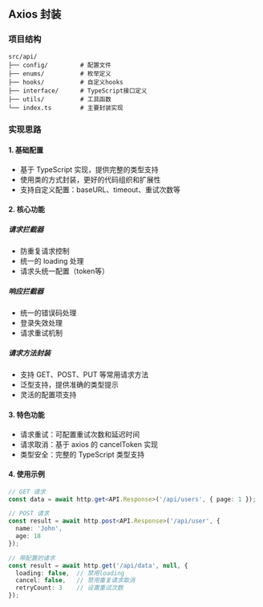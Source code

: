 ## Axios 封装

### 项目结构

```
src/api/
├── config/         # 配置文件
├── enums/          # 枚举定义
├── hooks/          # 自定义hooks
├── interface/      # TypeScript接口定义
├── utils/          # 工具函数
└── index.ts        # 主要封装实现
```

### 实现思路

#### 1. 基础配置
- 基于 TypeScript 实现，提供完整的类型支持
- 使用类的方式封装，更好的代码组织和扩展性
- 支持自定义配置：baseURL、timeout、重试次数等

#### 2. 核心功能

##### 请求拦截器
- 防重复请求控制
- 统一的 loading 处理
- 请求头统一配置（token等）

##### 响应拦截器
- 统一的错误码处理
- 登录失效处理
- 请求重试机制

##### 请求方法封装
- 支持 GET、POST、PUT 等常用请求方法
- 泛型支持，提供准确的类型提示
- 灵活的配置项支持

#### 3. 特色功能
- 请求重试：可配置重试次数和延迟时间
- 请求取消：基于 axios 的 cancelToken 实现
- 类型安全：完整的 TypeScript 类型支持

#### 4. 使用示例

```typescript
// GET 请求
const data = await http.get<API.Response>('/api/users', { page: 1 });

// POST 请求
const result = await http.post<API.Response>('/api/user', {
  name: 'John',
  age: 18
});

// 带配置的请求
const result = await http.get('/api/data', null, {
  loading: false,  // 禁用loading
  cancel: false,   // 禁用重复请求取消
  retryCount: 3    // 设置重试次数
});
